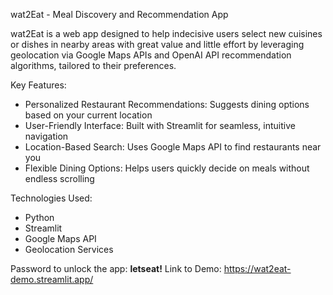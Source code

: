 wat2Eat - Meal Discovery and Recommendation App

wat2Eat is a web app designed to help indecisive users select new cuisines or dishes in nearby areas with great value and little effort by leveraging geolocation via Google Maps APIs and OpenAI API recommendation algorithms,  tailored to their preferences.

Key Features:
- Personalized Restaurant Recommendations: Suggests dining options based on your current location
- User-Friendly Interface: Built with Streamlit for seamless, intuitive navigation
- Location-Based Search: Uses Google Maps API to find restaurants near you
- Flexible Dining Options: Helps users quickly decide on meals without endless scrolling

Technologies Used:
- Python
- Streamlit
- Google Maps API
- Geolocation Services

Password to unlock the app: **letseat!**
Link to Demo: https://wat2eat-demo.streamlit.app/
